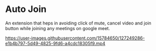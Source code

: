 # Auto Join

An extension that heps in avoiding click of mute, cancel video and join button while joining any meetings on google meet.



https://user-images.githubusercontent.com/15784650/127249286-e1b4b797-5d49-4825-9fd6-a4cdc18305f9.mp4



